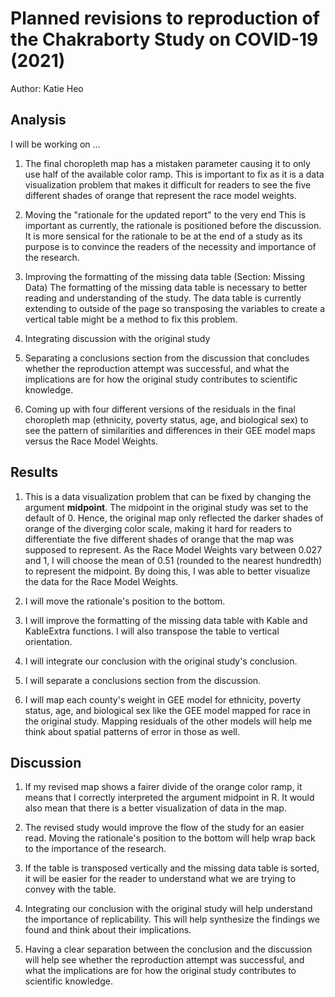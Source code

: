 # Planned revisions to reproduction of the Chakraborty Study on COVID-19 (2021)

Author: Katie Heo

## Analysis

I will be working on ... 

1. The final choropleth map has a mistaken parameter causing it to only use half of the available color ramp. This is important to fix as it is a data visualization problem that makes it difficult for readers to see the five different shades of orange that represent the race model weights.

2. Moving the "rationale for the updated report" to the very end
This is important as currently, the rationale is positioned before the discussion. It is more sensical for the rationale to be at the end of a study as its purpose is to convince the readers of the necessity and importance of the research.

3. Improving the formatting of the missing data table (Section: Missing Data)
The formatting of the missing data table is necessary to better reading and understanding of the study. The data table is currently extending to outside of the page so transposing the variables to create a vertical table might be a method to fix this problem. 

4. Integrating discussion with the original study

5. Separating a conclusions section from the discussion that concludes whether the reproduction attempt was successful, and what the implications are for how the original study contributes to scientific knowledge.

6. Coming up with four different versions of the residuals in the final choropleth map (ethnicity, poverty status, age, and biological sex) to see the pattern of similarities and differences in their GEE model maps versus the Race Model Weights. 

## Results

1. This is a data visualization problem that can be fixed by changing the argument **midpoint**. The midpoint in the original study was set to the default of 0. Hence, the original map only reflected the darker shades of orange of the diverging color scale, making it hard for readers to differentiate the five different shades of orange that the map was supposed to represent. As the Race Model Weights vary between 0.027 and 1, I will choose the mean of 0.51 (rounded to the nearest hundredth) to represent the midpoint. By doing this, I was able to better visualize the data for the Race Model Weights.

2. I will move the rationale's position to the bottom. 

3. I will improve the formatting of the missing data table with Kable and KableExtra functions. I will also transpose the table to vertical orientation.

4. I will integrate our conclusion with the original study's conclusion.  

5. I will separate a conclusions section from the discussion.

6. I will map each county's weight in GEE model for ethnicity, poverty status, age, and biological sex like the GEE model mapped for race in the original study. Mapping residuals of the other models will help me think about spatial patterns of error in those as well.

## Discussion

1. If my revised map shows a fairer divide of the orange color ramp, it means that I correctly interpreted the argument midpoint in R. It would also mean that there is a better visualization of data in the map.

2. The revised study would improve the flow of the study for an easier read. Moving the rationale's position to the bottom will help wrap back to the importance of the research.

3. If the table is transposed vertically and the missing data table is sorted, it will be easier for the reader to understand what we are trying to convey with the table.

4. Integrating our conclusion with the original study will help understand the importance of replicability. This will help synthesize the findings we found and think about their implications.

5. Having a clear separation between the conclusion and the discussion will help see whether the reproduction attempt was successful, and what the implications are for how the original study contributes to scientific knowledge.
